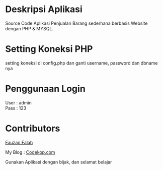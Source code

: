 # Deskripsi Aplikasi 
Source Code Aplikasi Penjualan Barang sederhana berbasis Website dengan PHP & MYSQL.

# Setting Koneksi PHP
setting koneksi di config.php dan ganti username, password dan dbname nya

# Penggunaan Login
User : admin
<br/>
Pass : 123
# Contributors
<a href="https://fauzan.codekop.com/"> Fauzan Falah</a>

My Blog : <a href="https://www.codekop.com/"> Codekop.com</a>

Gunakan Aplikasi dengan bijak, dan selamat belajar
